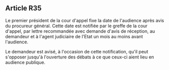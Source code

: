 Article R35
----
Le premier président de la cour d'appel fixe la date de l'audience après avis du
procureur général. Cette date est notifiée par le greffe de la cour d'appel, par
lettre recommandée avec demande d'avis de réception, au demandeur et à l'agent
judiciaire de l'Etat un mois au moins avant l'audience.

Le demandeur est avisé, à l'occasion de cette notification, qu'il peut s'opposer
jusqu'à l'ouverture des débats à ce que ceux-ci aient lieu en audience publique.
